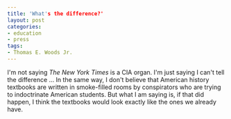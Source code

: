 ```yaml
---
title: 'What's the difference?'
layout: post
categories:
- education
- press
tags:
- Thomas E. Woods Jr.
---
```


I'm not saying *The New York Times* is a CIA organ. I'm just saying I can't tell the difference ... In the same way, I don't believe that American history textbooks are written in smoke-filled rooms by conspirators who are trying to indoctrinate American students. But what I am saying is, if that did happen, I think the textbooks would look exactly like the ones we already have.